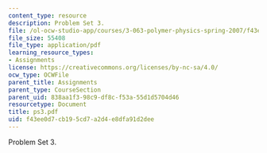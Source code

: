 ```yaml
---
content_type: resource
description: Problem Set 3.
file: /ol-ocw-studio-app/courses/3-063-polymer-physics-spring-2007/f43ee0d7cb195cd7a2d4e8dfa91d2dee_ps3.pdf
file_size: 55408
file_type: application/pdf
learning_resource_types:
- Assignments
license: https://creativecommons.org/licenses/by-nc-sa/4.0/
ocw_type: OCWFile
parent_title: Assignments
parent_type: CourseSection
parent_uid: 838aa1f3-98c9-df8c-f53a-55d1d5704d46
resourcetype: Document
title: ps3.pdf
uid: f43ee0d7-cb19-5cd7-a2d4-e8dfa91d2dee
---
```

Problem Set 3.